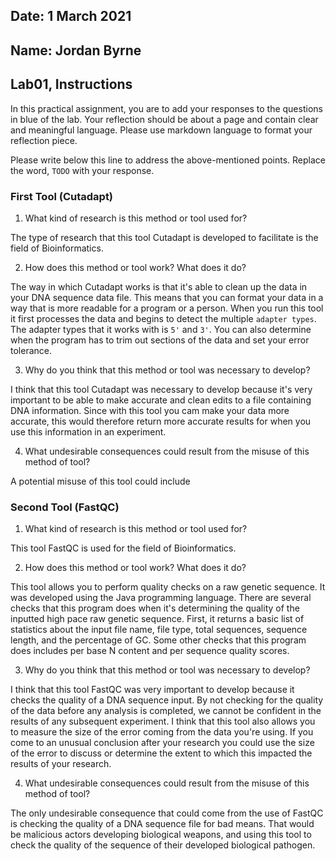 ## Date: 1 March 2021

## Name: Jordan Byrne

## Lab01, Instructions

In this practical assignment, you are to add your responses to the questions in blue of the lab. Your reflection should be about a page and contain clear and meaningful language. Please use markdown language to format your reflection piece.

Please write below this line to address the above-mentioned points. Replace the word, `TODO` with your response.

### First Tool (Cutadapt)

 1. What kind of research is this method or tool used for?
    
The type of research that this tool Cutadapt is developed to facilitate is the field of Bioinformatics.

 2. How does this method or tool work? What does it do?

The way in which Cutadapt works is that it's able to clean up the data in your DNA sequence data file. This means that you can format your data in a way that is more readable for a program or a person. When you run this tool it first processes the data and begins to detect the multiple `adapter types`. The adapter types that it works with is `5'` and `3'`. You can also determine when the program has to trim out sections of the data and set your error tolerance.

 3. Why do you think that this method or tool was necessary to develop?
    
I think that this tool Cutadapt was necessary to develop because it's very important to be able to make accurate and clean edits to a file containing DNA information. Since with this tool you cam make your data more accurate, this would therefore return more accurate results for when you use this information in an experiment. 

 4. What undesirable consequences could result from the misuse of this method of tool? 

A potential misuse of this tool could include 


### Second Tool (FastQC)

 1. What kind of research is this method or tool used for?

This tool FastQC is used for the field of Bioinformatics.

 2. How does this method or tool work? What does it do?
 
This tool allows you to perform quality checks on a raw genetic sequence. It was developed using the Java programming language. There are several checks that this program does when it's determining the quality of the inputted high pace raw genetic sequence. First, it returns a basic list of statistics about the input file name, file type, total sequences, sequence length, and the percentage of GC. Some other checks that this program does includes per base N content and per sequence quality scores.

 3. Why do you think that this method or tool was necessary to develop?

I think that this tool FastQC was very important to develop because it checks the quality of a DNA sequence input. By not checking for the quality of the data before any analysis is completed, we cannot be confident in the results of any subsequent experiment. I think that this tool also allows you to measure the size of the error coming from the data you're using. If you come to an unusual conclusion after your research you could use the size of the error to discuss or determine the extent to which this impacted the results of your research.

 4. What undesirable consequences could result from the misuse of this method of tool?

The only undesirable consequence that could come from the use of FastQC is checking the quality of a DNA sequence file for bad means. That would be malicious actors developing biological weapons, and using this tool to check the quality of the sequence of their developed biological pathogen.
